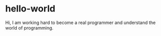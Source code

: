 # hello-world
Hi, I am working hard to become a real programmer and understand the world of programming.

